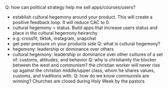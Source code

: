 Q: how can political strategy help me sell apps/courses/users?
- establish cultural hegemony around your product. This will create a positive feedback loop. It will reduce CAC to 0.
- cultural hegemony = status. Build apps that increase users status and place in the cultural hegemony heirarchy
- e.g. crossfit, tiktok, instagram, snapchat
- get peer pressure on your products side
Q: what is cultural hegemony?
- hegemony: leadership or dominance over others
- cultural hegemony: leadership or dominance over other cultures of a set of: customs, attitudes, and behavior
Q: why is christianity the blocker between the west and communism?
the christian worker will never rise up against the christian middle/upper class, whom he shares values, customs, and traditions with.
Q: how do we know communists are winning?
Churches are closed during Holy Week by the pastors
